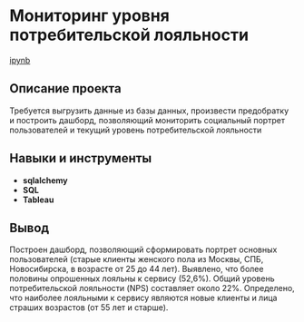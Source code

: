 # Мониторинг уровня потребительской лояльности

[ipynb](https://github.com/VellStef/Portfolio/blob/main/Net%20Promoter%20Score/Исследование%20уровня%20потребительской%20лояльности.ipynb)

## Описание проекта

Требуется выгрузить данные из базы данных, произвести предобратку и построить дашборд, позволяющий мониторить социальный портрет пользователей и текущий уровень потребительской лояльности



## Навыки и инструменты

- **sqlalchemy**
- **SQL**
- **Tableau**



## Вывод

Построен дашборд, позволяющий сформировать портрет основных пользователей (старые клиенты женского пола из Москвы, СПБ, Новосибирска, в возрасте от 25 до 44 лет). Выявлено, что более половины опрошенных лояльны к сервису (52,6%). Общий уровень потребительской лояльности (NPS) составляет около 22%. Определено, что наиболее лояльными к сервису являются новые клиенты и лица страших возрастов (от 55 лет и старше).
